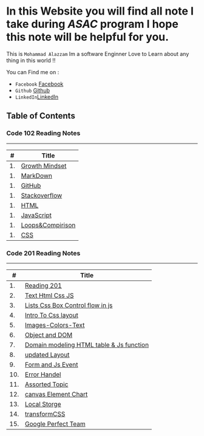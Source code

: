 # In this Website you will find all note I take during *ASAC* program I hope this note will be helpful for you.


This is `Mohammad Alazzam` Im a software Enginner Love to Learn about any thing in this world !!

You can Find me on :
* `Facebook` [Facebook](https://www.facebook.com/show.bfhmk)
* `Github` [Github](https://github.com/MohdAzzam)
* `LinkedIn`[LinkedIn](https://www.linkedin.com/in/malazzam94/) 

## Table of Contents

### Code 102 Reading Notes
------------------------------------------------------------
| #          | Title |
| ---------- | ----- |
| 1.         | [Growth Mindset](https://mohdazzam.github.io/reading-notes/growthmindset) |
| 1.         | [MarkDown](https://mohdazzam.github.io/reading-notes/read02a) |
| 1.         | [GitHub](https://mohdazzam.github.io/reading-notes/read02b) |
| 1.         | [Stackoverflow](https://mohdazzam.github.io/reading-notes/stackoverflow)|
| 1.         | [HTML](https://mohdazzam.github.io/reading-notes/html) |
| 1.         | [JavaScript](https://mohdazzam.github.io/reading-notes/js) |
| 1.         |  [Loops&Compirison](https://mohdazzam.github.io/reading-notes/loops_and_comparison) |
| 1.         |  [CSS](https://mohdazzam.github.io/reading-notes/css) |


### Code 201 Reading Notes
--------------------------------------------

| #             | Title         |
| ------------- | ------------- |
| 1.            | [ Reading 201 ](https://mohdazzam.github.io/reading-notes/class-01)       |
| 2.            | [ Text Html Css JS ](https://mohdazzam.github.io/reading-notes/class-02)  |
| 3.            | [ Lists Css Box Control flow in js  ](https://mohdazzam.github.io/reading-notes/read03a) |
| 4.  |[Intro To Css layout](https://mohdazzam.github.io/reading-notes/read03b) |
| 5.  | [Images-Colors-Text](https://mohdazzam.github.io/reading-notes/images-colors-text) |
| 6.  | [Object and DOM](https://mohdazzam.github.io/reading-notes/object)  |
| 7.  | [Domain modeling HTML table & Js function](https://mohdazzam.github.io/reading-notes/read07)  |
| 8.  | [ updated Layout ](https://mohdazzam.github.io/reading-notes/updatedLayout)  |
| 9.  | [Form and Js Event](https://mohdazzam.github.io/reading-notes/fromandJsEvent)  |
| 10.  | [Error Handel](https://mohdazzam.github.io/reading-notes/errorHandel)  |
| 11.  | [Assorted Topic](https://mohdazzam.github.io/reading-notes/AssortedTopic)  |
| 12.  | [canvas Element Chart](https://mohdazzam.github.io/reading-notes/canvasElementChart)|
| 13.  | [Local Storge ](https://mohdazzam.github.io/reading-notes/local-storge)  |
| 14.  | [transformCSS](https://mohdazzam.github.io/reading-notes/transformCSS)  |
| 15.  | [Google Perfect Team ](https://mohdazzam.github.io/reading-notes/gooleRead)  |

